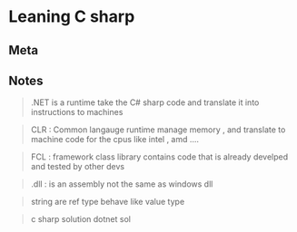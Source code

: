# Leaning C sharp

## Meta

## Notes 

> .NET is a runtime  take the C# sharp code and translate it into instructions to machines

> CLR : Common langauge runtime  manage memory , and translate to machine code for the cpus like intel , amd ....

> FCL  :  framework class library  contains code that is already develped and tested by other devs

> .dll : is an assembly not the same as windows dll

> string are ref type behave like value type

> c sharp solution dotnet sol
